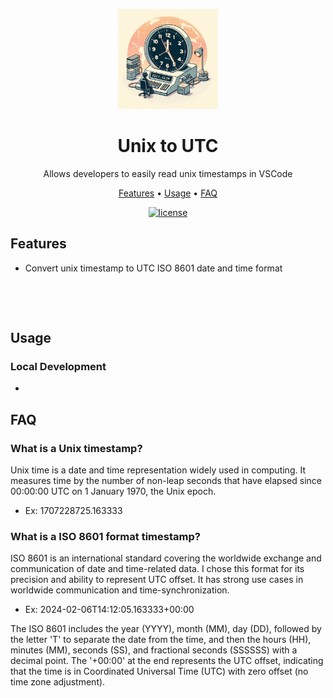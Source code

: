 <p align="center"><img src=".github/assets/_4dd3e11b-81f6-4365-8ee0-f8887c365830.jpg" alt="logo" width="160px" /></p>

<h1 align="center">Unix to UTC</h1>

<p align="center"> Allows developers to easily read unix timestamps in VSCode</p>
<p align="center">
  <a href="#features">Features</a> •
  <a href="#usage">Usage</a> •
  <a href="#FAQ">FAQ</a>
</p>

<div align="center">

[![license](https://img.shields.io/github/license/dec0dOS/amazing-github-template.svg?style=flat-square)](LICENSE)

</div>

## Features

- Convert unix timestamp to UTC ISO 8601 date and time format
  ![]()

![]()

![]()

## Usage

### Local Development

-

## FAQ

### What is a Unix timestamp?

Unix time is a date and time representation widely used in computing. It measures time by the number of non-leap seconds that have elapsed since 00:00:00 UTC on 1 January 1970, the Unix epoch.

- Ex: 1707228725.163333

### What is a ISO 8601 format timestamp?

ISO 8601 is an international standard covering the worldwide exchange and communication of date and time-related data. I chose this format for its precision and ability to represent UTC offset. It has strong use cases in worldwide communication and time-synchronization.

- Ex: 2024-02-06T14:12:05.163333+00:00

The ISO 8601 includes the year (YYYY), month (MM), day (DD), followed by the letter 'T' to separate the date from the time, and then the hours (HH), minutes (MM), seconds (SS), and fractional seconds (SSSSSS) with a decimal point. The '+00:00' at the end represents the UTC offset, indicating that the time is in Coordinated Universal Time (UTC) with zero offset (no time zone adjustment).
